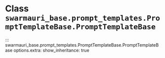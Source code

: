 # Class `swarmauri_base.prompt_templates.PromptTemplateBase.PromptTemplateBase`

::: swarmauri_base.prompt_templates.PromptTemplateBase.PromptTemplateBase
    options.extra:
      show_inheritance: true

